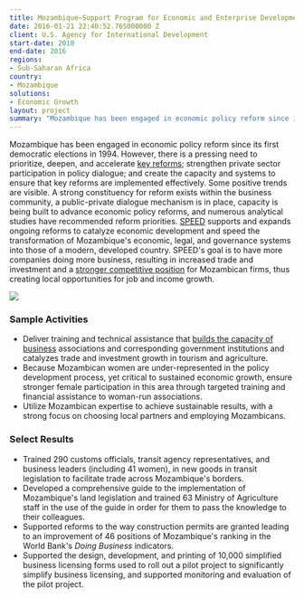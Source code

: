 ```yaml
---
title: Mozambique—Support Program for Economic and Enterprise Development (SPEED)
date: 2016-01-21 22:40:52.765000000 Z
client: U.S. Agency for International Development
start-date: 2010
end-date: 2016
regions:
- Sub-Saharan Africa
country:
- Mozambique
solutions:
- Economic Growth
layout: project
summary: "Mozambique has been engaged in economic policy reform since its first democratic elections in 1994. However, there is a pressing need to prioritize, deepen, and accelerate key reforms; strengthen private sector participation in policy dialogue; and create the capacity and systems to ensure that key reforms are implemented effectively."
---
```

Mozambique has been engaged in economic policy reform since its first democratic elections in 1994. However, there is a pressing need to prioritize, deepen, and accelerate [key reforms][1]; strengthen private sector participation in policy dialogue; and create the capacity and systems to ensure that key reforms are implemented effectively. Some positive trends are visible. A strong constituency for reform exists within the business community, a public-private dialogue mechanism is in place, capacity is being built to advance economic policy reforms, and numerous analytical studies have recommended reform priorities. [SPEED][2] supports and expands ongoing reforms to catalyze economic development and speed the transformation of Mozambique's economic, legal, and governance systems into those of a modern, developed country. SPEED's goal is to have more companies doing more business, resulting in increased trade and investment and a [stronger competitive position][3] for Mozambican firms, thus creating local opportunities for job and income growth.

![][4]

###  Sample Activities

* Deliver training and technical assistance that [builds the capacity of business][5] associations and corresponding government institutions and catalyzes trade and investment growth in tourism and agriculture.
* Because Mozambican women are under-represented in the policy development process, yet critical to sustained economic growth, ensure stronger female participation in this area through targeted training and financial assistance to woman-run associations.
* Utilize Mozambican expertise to achieve sustainable results, with a strong focus on choosing local partners and employing Mozambicans.

###  Select Results

* Trained 290 customs officials, transit agency representatives, and business leaders (including 41 women), in new goods in transit legislation to facilitate trade across Mozambique's borders.
* Developed a comprehensive guide to the implementation of Mozambique's land legislation and trained 63 Ministry of Agriculture staff in the use of the guide in order for them to pass the knowledge to their colleagues.
* Supported reforms to the way construction permits are granted leading to an improvement of 46 positions of Mozambique's ranking in the World Bank's _Doing Business_ indicators.
* Supported the design, development, and printing of 10,000 simplified business licensing forms used to roll out a pilot project to significantly simplify business licensing, and supported monitoring and evaluation of the pilot project.

[1]: http://dai-global-developments.com/articles/reforming-business-policy-mozambique.html
[2]: http://www.speed-program.com/
[3]: https://www.youtube.com/channel/UC1fZmNplnrzArM8eS1V2shA/videos
[4]: /assets/images/projects/Soja-depositada-no-celeiro.jpg
[5]: http://blog.usaid.gov/2014/02/doing-business-in-mozambique-just-got-easier/
